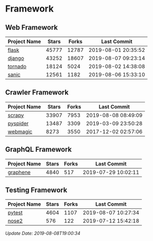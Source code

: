 # Framework

## Web Framework

| Project Name | Stars | Forks | Last Commit |
| ------------ | ----- | ----- | ----------- |
| [flask](https://github.com/pallets/flask) | 45777 | 12787 | 2019-08-01 20:35:52 |
| [django](https://github.com/django/django) | 43252 | 18607 | 2019-08-07 09:23:14 |
| [tornado](https://github.com/tornadoweb/tornado) | 18124 | 5024 | 2019-08-02 14:38:08 |
| [sanic](https://github.com/huge-success/sanic) | 12561 | 1182 | 2019-08-06 15:33:10 |

## Crawler Framework

| Project Name | Stars | Forks | Last Commit |
| ------------ | ----- | ----- | ----------- |
| [scrapy](https://github.com/scrapy/scrapy) | 33907 | 7953 | 2019-08-08 08:49:09 |
| [pyspider](https://github.com/binux/pyspider) | 13487 | 3309 | 2019-03-09 23:50:28 |
| [webmagic](https://github.com/code4craft/webmagic) | 8273 | 3550 | 2017-12-02 02:57:06 |

## GraphQL Framework

| Project Name | Stars | Forks | Last Commit |
| ------------ | ----- | ----- | ----------- |
| [graphene](https://github.com/graphql-python/graphene) | 4840 | 517 | 2019-07-29 10:02:11 |

## Testing Framework

| Project Name | Stars | Forks | Last Commit |
| ------------ | ----- | ----- | ----------- |
| [pytest](https://github.com/pytest-dev/pytest) | 4604 | 1107 | 2019-08-07 10:27:34 |
| [nose2](https://github.com/nose-devs/nose2) | 576 | 122 | 2019-07-12 15:42:18 |

*Update Date: 2019-08-08T19:00:34*